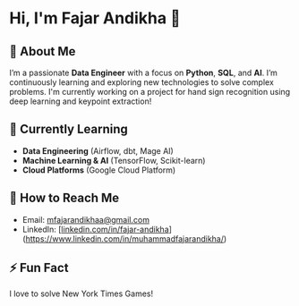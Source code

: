 # Hi, I'm Fajar Andikha 👋

## 🚀 About Me
I’m a passionate **Data Engineer** with a focus on **Python**, **SQL**, and **AI**. I’m continuously learning and exploring new technologies to solve complex problems. I'm currently working on a project for hand sign recognition using deep learning and keypoint extraction!

## 🌱 Currently Learning
- **Data Engineering** (Airflow, dbt, Mage AI)
- **Machine Learning & AI** (TensorFlow, Scikit-learn)
- **Cloud Platforms** (Google Cloud Platform)

## 💬 How to Reach Me
- Email: mfajarandikhaa@gmail.com
- LinkedIn: [[linkedin.com/in/fajar-andikha](https://www.linkedin.com/in/fajar-andikha)](https://www.linkedin.com/in/muhammadfajarandikha/)

## ⚡ Fun Fact
I love to solve New York Times Games!

